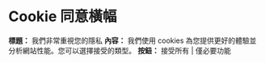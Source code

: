 # Cookie 同意橫幅
**標題：** 我們非常重視您的隱私
**內容：** 我們使用 cookies 為您提供更好的體驗並分析網站性能。您可以選擇接受的類型。
**按鈕：** 接受所有 | 僅必要功能
